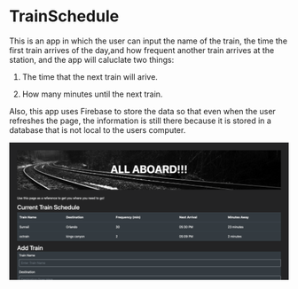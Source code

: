 # TrainSchedule

This is an app in which the user can input the name of the train, the time the first train arrives of the day,and how frequent another train arrives at the station, and the app will caluclate two things:

1. The time that the next train will arive.

2. How many minutes until the next train.

Also, this app uses Firebase to store the data so that even when the user refreshes the page, the information is still there because it is stored in a database that is not local to the users computer.


![](assets/images/trainScheduleScreenshot.png)
